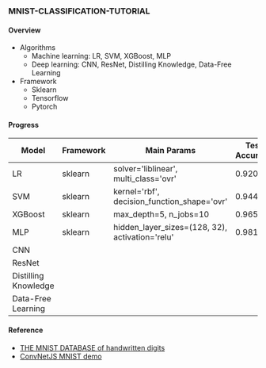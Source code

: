 ### MNIST-CLASSIFICATION-TUTORIAL
#### Overview
- Algorithms
    - Machine learning: LR, SVM, XGBoost, MLP
    - Deep learning: CNN, ResNet, Distilling Knowledge, Data-Free Learning 
- Framework
    - Sklearn
    - Tensorflow
    - Pytorch
#### Progress
Model | Framework | Main Params | Test Accuracy | Time Cost /s | Comments
---| --- | --- | --- | --- | ---
LR | sklearn | solver='liblinear', multi_class='ovr' | 0.9202 | 57.87
SVM | sklearn | kernel='rbf', decision_function_shape='ovr' | 0.9446 | 556.91
XGBoost | sklearn | max_depth=5, n_jobs=10 | 0.9651 | 141.38
MLP | sklearn | hidden_layer_sizes=(128, 32), activation='relu' | 0.9811 | 44.80
CNN |
ResNet |
Distilling Knowledge |
Data-Free Learning |

#### Reference
- [THE MNIST DATABASE
of handwritten digits](http://yann.lecun.com/exdb/mnist/)
- [ConvNetJS MNIST demo](https://cs.stanford.edu/people/karpathy/convnetjs/demo/mnist.html)